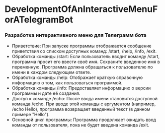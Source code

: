 ﻿# DevelopmentOfAnInteractiveMenuForATelegramBot
### Разработка интерактивного меню для Телеграмм бота
* Приветствие: При запуске программы отображается сообщение приветствия со списком доступных команд: /start, /help, /info, /exit.
* Обработка команды /start: Если пользователь вводит команду /start, программа просит его ввести своё имя. Сохраните введенное имя в переменную. Программа должна обращаться к пользователю по имени в каждом следующем ответе.
* Обработка команды /help: Отображает краткую справочную информацию о том, как пользоваться программой.
* Обработка команды /info: Предоставляет информацию о версии программы и дате её создания.
* Доступ к команде /echo: После ввода имени становится доступной команда /echo. При вводе этой команды с аргументом (например, /echo Hello), программа возвращает введенный текст (в данном примере "Hello").
* Основной цикл программы: Программа продолжает ожидать ввод команды от пользователя, пока не будет введена команда /exit.
